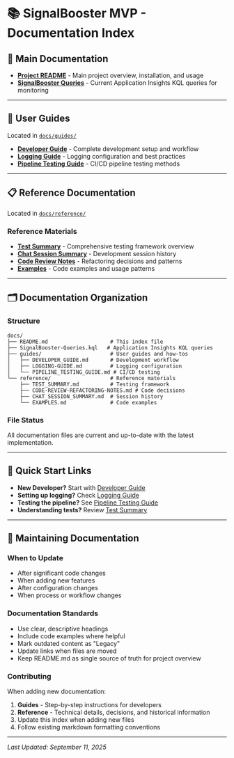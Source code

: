 # 📚 SignalBooster MVP - Documentation Index

## 🎯 Main Documentation
- **[Project README](../README.md)** - Main project overview, installation, and usage
- **[SignalBooster Queries](./SignalBooster-Queries.kql)** - Current Application Insights KQL queries for monitoring

---

## 📖 User Guides
Located in [`docs/guides/`](./guides/)

- **[Developer Guide](./guides/DEVELOPER_GUIDE.md)** - Complete development setup and workflow
- **[Logging Guide](./guides/LOGGING-GUIDE.md)** - Logging configuration and best practices  
- **[Pipeline Testing Guide](./guides/PIPELINE_TESTING_GUIDE.md)** - CI/CD pipeline testing methods

---

## 📋 Reference Documentation  
Located in [`docs/reference/`](./reference/)

### Reference Materials
- **[Test Summary](./reference/TEST_SUMMARY.md)** - Comprehensive testing framework overview
- **[Chat Session Summary](./reference/CHAT_SESSION_SUMMARY.md)** - Development session history
- **[Code Review Notes](./reference/CODE-REVIEW-REFACTORING-NOTES.md)** - Refactoring decisions and patterns
- **[Examples](./reference/EXAMPLES.md)** - Code examples and usage patterns

---

## 🗂️ Documentation Organization

### Structure
```
docs/
├── README.md                    # This index file
├── SignalBooster-Queries.kql   # Application Insights KQL queries
├── guides/                      # User guides and how-tos  
│   ├── DEVELOPER_GUIDE.md       # Development workflow
│   ├── LOGGING-GUIDE.md         # Logging configuration
│   └── PIPELINE_TESTING_GUIDE.md # CI/CD testing
└── reference/                   # Reference materials
    ├── TEST_SUMMARY.md          # Testing framework
    ├── CODE-REVIEW-REFACTORING-NOTES.md # Code decisions
    ├── CHAT_SESSION_SUMMARY.md  # Session history
    └── EXAMPLES.md              # Code examples
```

### File Status
All documentation files are current and up-to-date with the latest implementation.

---

## 🚀 Quick Start Links

- **New Developer?** Start with [Developer Guide](./guides/DEVELOPER_GUIDE.md)
- **Setting up logging?** Check [Logging Guide](./guides/LOGGING-GUIDE.md)  
- **Testing the pipeline?** See [Pipeline Testing Guide](./guides/PIPELINE_TESTING_GUIDE.md)
- **Understanding tests?** Review [Test Summary](./reference/TEST_SUMMARY.md)

---

## 🔄 Maintaining Documentation

### When to Update
- After significant code changes
- When adding new features
- After configuration changes
- When process or workflow changes

### Documentation Standards
- Use clear, descriptive headings
- Include code examples where helpful
- Mark outdated content as "Legacy"
- Update links when files are moved
- Keep README.md as single source of truth for project overview

### Contributing
When adding new documentation:
1. **Guides** - Step-by-step instructions for developers
2. **Reference** - Technical details, decisions, and historical information
3. Update this index when adding new files
4. Follow existing markdown formatting conventions

---

*Last Updated: September 11, 2025*